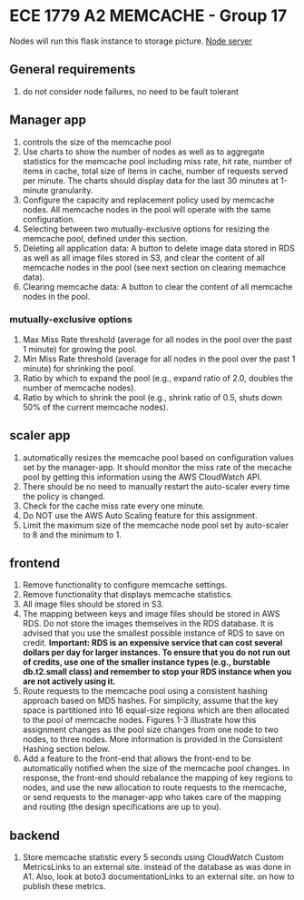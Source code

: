 # ECE 1779 A2 MEMCACHE - Group 17

Nodes will run this flask instance to storage picture. [Node server](https://github.com/Rrobinvip/1779_A2_NodeServer)

## General requirements
1. do not consider node failures, no need to be fault tolerant

## Manager app
1. controls the size of the memcache pool
2. Use charts to show the number of nodes as well as to aggregate statistics for the memcache pool including miss rate, hit rate, number of items in cache, total size of items in cache, number of requests served per minute. The charts should display data for the last 30 minutes at 1-minute granularity.
3. Configure the capacity and replacement policy used by memcache nodes. All memcache nodes in the pool will operate with the same configuration.
4. Selecting between two mutually-exclusive options for resizing the memcache pool, defined under this section. 
5. Deleting all application data: A button to delete image data stored in RDS as well as all image files stored in S3, and clear the content of all memcache nodes in the pool (see next section on clearing memachce data).
6. Clearing memcache data: A button to clear the content of all memcache nodes in the pool.

### mutually-exclusive options
1. Max Miss Rate threshold (average for all nodes in the pool over the past 1 minute) for growing the pool.
2. Min Miss Rate threshold (average for all nodes in the pool over the past 1 minute) for shrinking the pool.
3. Ratio by which to expand the pool (e.g., expand ratio of 2.0, doubles the number of memcache nodes).
4. Ratio by which to shrink the pool (e.g., shrink ratio of 0.5, shuts down 50% of the current memcache nodes).

## scaler app
1. automatically resizes the memcache pool based on configuration values set by the manager-app. It should monitor the miss rate of the mecache pool by getting this information using the AWS CloudWatch API. 
2. There should be no need to manually restart the auto-scaler every time the policy is changed.
3. Check for the cache miss rate every one minute.
4. Do NOT use the AWS Auto Scaling feature for this assignment.
5. Limit the maximum size of the memcache node pool set by auto-scaler to 8 and the minimum to 1. 

## frontend 
1. Remove functionality to configure memcache settings.
2. Remove functionality that displays memcache statistics.
3. All image files should be stored in S3.
4. The mapping between keys and image files should be stored in AWS RDS. Do not store the images themselves in the RDS database. It is advised that you use the smallest possible instance of RDS to save on credit. **Important: RDS is an expensive service that can cost several dollars per day for larger instances. To ensure that you do not run out of credits, use one of the smaller instance types (e.g., burstable db.t2.small class) and remember to stop your RDS instance when you are not actively using it.**
5. Route requests to the memcache pool using a consistent hashing approach based on MD5 hashes. For simplicity, assume that the key space is partitioned into 16 equal-size regions which are then allocated to the pool of memcache nodes. Figures 1-3 illustrate how this assignment changes as the pool size changes from one node to two nodes, to three nodes. More information is provided in the Consistent Hashing section below.
6. Add a feature to the front-end that allows the front-end to be automatically notified when the size of the memcache pool changes. In response, the front-end should rebalance the mapping of key regions to nodes, and use the new allocation to route requests to the memcache, or send requests to the manager-app who takes care of the mapping and routing (the design specifications are up to you).

## backend
1. Store memcache statistic every 5 seconds using CloudWatch Custom MetricsLinks to an external site. instead of the database as was done in A1. Also, look at boto3 documentationLinks to an external site. on how to publish these metrics.
